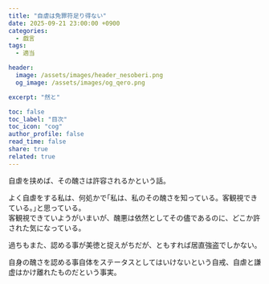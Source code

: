 ```yaml
---
title: "自虐は免罪符足り得ない"
date: 2025-09-21 23:00:00 +0900
categories:
  - 戯言
tags:
  - 適当

header:
  image: /assets/images/header_nesoberi.png
  og_image: /assets/images/og_qero.png

excerpt: "然と"

toc: false
toc_label: "目次"
toc_icon: "cog"
author_profile: false
read_time: false
share: true
related: true
---
```


自虐を挟めば、その醜さは許容されるかという話。

よく自虐をする私は、何処かで｢私は、私のその醜さを知っている。客観視できている。｣と思っている。  
客観視できていようがいまいが、醜悪は依然としてその儘であるのに、どこか許された気になっている。

過ちもまた、認める事が美徳と捉えがちだが、ともすれば居直強盗でしかない。

自身の醜さを認める事自体をステータスとしてはいけないという自戒、自虐と謙虚はかけ離れたものだという事実。
